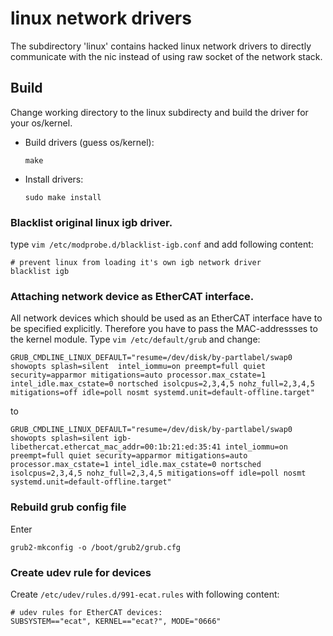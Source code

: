 # linux network drivers
The subdirectory 'linux' contains hacked linux network drivers to directly communicate with the nic instead of using raw socket of the network stack.

## Build

Change working directory to the linux subdirecty and build the driver for your os/kernel.

- Build drivers (guess os/kernel):

  ```
  make
  ```

- Install drivers:
  ```
  sudo make install
  ```

### Blacklist original linux igb driver.

type `vim /etc/modprobe.d/blacklist-igb.conf` and add following content:

```
# prevent linux from loading it's own igb network driver
blacklist igb
```

### Attaching network device as EtherCAT interface.

All network devices which should be used as an EtherCAT interface have to be 
specified explicitly. Therefore you have to pass the MAC-addressses to the 
kernel module. Type `vim /etc/default/grub` and change:

```
GRUB_CMDLINE_LINUX_DEFAULT="resume=/dev/disk/by-partlabel/swap0 showopts splash=silent  intel_iommu=on preempt=full quiet security=apparmor mitigations=auto processor.max_cstate=1 intel_idle.max_cstate=0 nortsched isolcpus=2,3,4,5 nohz_full=2,3,4,5 mitigations=off idle=poll nosmt systemd.unit=default-offline.target"
```

to 
 
```
GRUB_CMDLINE_LINUX_DEFAULT="resume=/dev/disk/by-partlabel/swap0 showopts splash=silent igb-libethercat.ethercat_mac_addr=00:1b:21:ed:35:41 intel_iommu=on preempt=full quiet security=apparmor mitigations=auto processor.max_cstate=1 intel_idle.max_cstate=0 nortsched isolcpus=2,3,4,5 nohz_full=2,3,4,5 mitigations=off idle=poll nosmt systemd.unit=default-offline.target"
```

### Rebuild grub config file

Enter

```
grub2-mkconfig -o /boot/grub2/grub.cfg
```

### Create udev rule for devices

Create `/etc/udev/rules.d/991-ecat.rules` with following content:

```
# udev rules for EtherCAT devices:
SUBSYSTEM=="ecat", KERNEL=="ecat?", MODE="0666"
```

